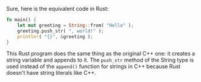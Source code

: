 Sure, here is the equivalent code in Rust:

```rust
fn main() {
    let mut greeting = String::from( "Hello" );
    greeting.push_str( ", world!" );
    println!( "{}", &greeting );
}
```
This Rust program does the same thing as the original C++ one: it creates a string variable and appends to it. The `push_str` method of the String type is used instead of the `append()` function for strings in C++ because Rust doesn't have string literals like C++.
